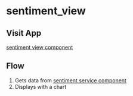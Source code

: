 # sentiment_view

## Visit App
[sentiment view component](https://twittersentisinatra.herokuapp.com/ "deployed on heroku")

## Flow
  1. Gets data from [sentiment service component](https://github.com/Erika-Barr/sentiment_service "Github link")
  2. Displays with a chart
